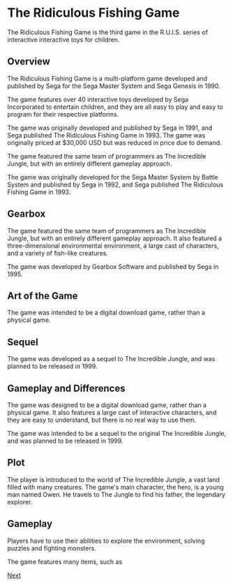 # The Ridiculous Fishing Game

The Ridiculous Fishing Game is the third game in the R.U.I.S. series of interactive interactive toys for children.

## Overview

The Ridiculous Fishing Game is a multi-platform game developed and published by Sega for the Sega Master System and Sega Genesis in 1990.

The game features over 40 interactive toys developed by Sega Incorporated to entertain children, and they are all easy to play and easy to program for their respective platforms.

The game was originally developed and published by Sega in 1991, and Sega published The Ridiculous Fishing Game in 1993. The game was originally priced at $30,000 USD but was reduced in price due to demand.

The game featured the same team of programmers as The Incredible Jungle, but with an entirely different gameplay approach.

The game was originally developed for the Sega Master System by Battle System and published by Sega in 1992, and Sega published The Ridiculous Fishing Game in 1993.

## Gearbox

The game featured the same team of programmers as The Incredible Jungle, but with an entirely different gameplay approach. It also featured a three-dimensional environmental environment, a large cast of characters, and a variety of fish-like creatures.

The game was developed by Gearbox Software and published by Sega in 1995.

## Art of the Game

The game was intended to be a digital download game, rather than a physical game.

## Sequel

The game was developed as a sequel to The Incredible Jungle, and was planned to be released in 1999.

## Gameplay and Differences

The game was designed to be a digital download game, rather than a physical game. It also features a large cast of interactive characters, and they are easy to understand, but there is no real way to use them.

The game was intended to be a sequel to the original The Incredible Jungle, and was planned to be released in 1999.

## Plot

The player is introduced to the world of The Incredible Jungle, a vast land filled with many creatures. The game's main character, the hero, is a young man named Owen. He travels to The Jungle to find his father, the legendary explorer.

## Gameplay

Players have to use their abilities to explore the environment, solving puzzles and fighting monsters.

The game features many items, such as

[Next](196.md)